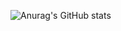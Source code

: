 ![Anurag's GitHub stats](https://github-readme-stats.vercel.app/api?username=toaly&show_icons=true&theme=radical)
